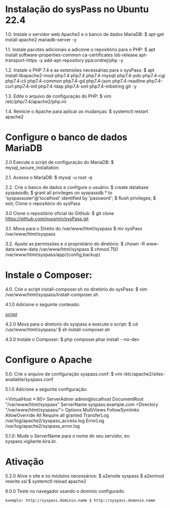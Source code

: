# Instalação do sysPass no Ubuntu 22.4

1.0. Instale o servidor web Apache2 e o banco de dados MariaDB:
$ apt-get install apache2 mariadb-server -y

1.1. Instale pacotes adicionais e adicione o repositório para o PHP:
$ apt install software-properties-common ca-certificates lsb-release apt-transport-https -y add-apt-repository ppa:ondrej/php -y

1.2. Instale o PHP 7.4 e as extensões necessárias para o sysPass:
$ apt install libapache2-mod-php7.4 php7.4 php7.4-mysqli php7.4-pdo php7.4-cgi php7.4-cli php7.4-common php7.4-gd php7.4-json php7.4-readline php7.4-curl php7.4-intl php7.4-ldap php7.4-xml php7.4-mbstring git -y

1.3. Edite o arquivo de configuração do PHP:
$ vim /etc/php/7.4/apache2/php.ini

1.4. Reinicie o Apache para aplicar as mudanças:
$ systemctl restart apache2

# Configure o banco de dados MariaDB

2.0 Execute o script de configuração do MariaDB:
$ mysql_secure_installation

2.1. Acesse o MariaDB:
$ mysql -u root -p

2.2. Crie o banco de dados e configure o usuário: $ create database syspassdb;
$ grant all privileges on syspassdb.* to 'syspassuser'@'localhost' identified by 'password'; $ flush privileges; $ exit;
Clone o repositório do sysPass

3.0 Clone o repositório oficial do GitHub:
$ git clone https://github.com/nuxsmin/sysPass.git

3.1. Mova para o Direito do /var/www/html/syspass 
$ mv sysPass /var/www/html/syspass

3.2. Ajuste as permissões e o proprietário do diretório:
$ chown -R www-data:www-data /var/www/html/syspass 
$ chmod 750 /var/www/html/syspass/app/{config,backup}

# Instale o Composer:

4.0. Crie o script install-composer.sh no diretório do sysPass: 
$ vim /var/www/html/syspass/install-composer.sh

4.1.0 Adicione o seguinte conteúdo:

[script](.../nosensemaker/syspass/blob/main/install-composer.script)


4.2.0 Mova para o diretorio do syspass e execute o script:
$ cd /var/www/html/syspass/ $ sh install-composer.sh

4.3.0 Instale o Composer:
$ php composer.phar install --no-dev

# Configure o Apache
5.0. Crie o arquivo de configuração syspass.conf:
$ vim /etc/apache2/sites-available/syspass.conf

5.1.0 Adicione a seguinte configuração:

<VirtualHost *:80> ServerAdmin admin@localhost
DocumentRoot "/var/www/html/syspass" ServerName syspass.example.com <Directory "/var/www/html/syspass/"> Options MultiViews FollowSymlinks AllowOverride All Require all granted TransferLog /var/log/apache2/syspass_access.log ErrorLog /var/log/apache2/syspass_error.log

5.1.0: Mude o ServerName para o nome do seu servidor, ex: syspass.vigilante.kira.br.

# Ativação

5.2.0 Ative o site e os módulos necessários: 
$ a2ensite syspass $ a2enmod rewrite ssl $ systemctl reload apache2

6.0.0 Teste no navegador usando o dominio configurado.

    exemplo: http://syspass.dominio.name $ http://syspass.domonio.name
